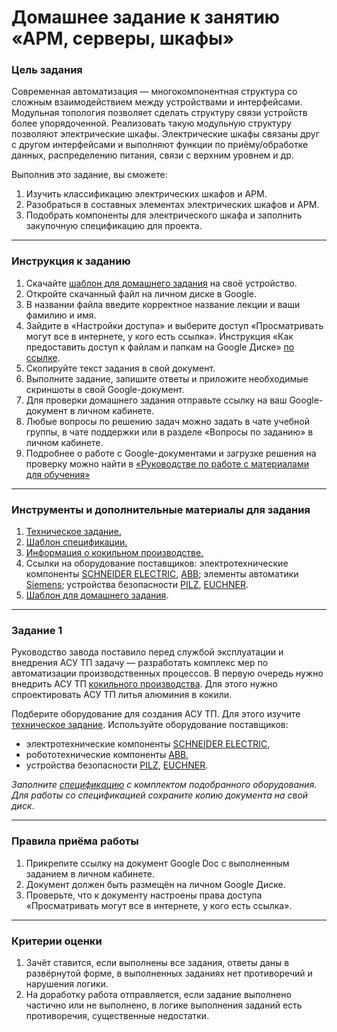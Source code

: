 # Домашнее задание к занятию «АРМ, серверы, шкафы»

### Цель задания

Современная автоматизация — многокомпонентная структура со сложным взаимодействием между устройствами и интерфейсами. Модульная топология позволяет сделать структуру связи устройств более упорядоченной. Реализовать такую модульную структуру позволяют электрические шкафы. 
Электрические шкафы связаны друг с другом интерфейсами и выполняют функции по приёму/обработке данных, распределению питания, связи с верхним уровнем и др.

Выполнив это задание, вы сможете:

1. Изучить классификацию электрических шкафов и АРМ.
2. Разобраться в составных элементах электрических шкафов и АРМ.
3. Подобрать компоненты для электрического шкафа и заполнить закупочную спецификацию для проекта.

-----

### Инструкция к заданию
1. Скачайте [шаблон для домашнего задания](https://u.netology.ru/backend/uploads/lms/content_assets/file/5520/%D0%A8%D0%B0%D0%B1%D0%BB%D0%BE%D0%BD_%D0%B4%D0%BB%D1%8F_%D0%B4%D0%BE%D0%BC%D0%B0%D1%88%D0%BD%D0%B5%D0%B3%D0%BE_%D0%B7%D0%B0%D0%B4%D0%B0%D0%BD%D0%B8%D1%8F__%D0%90%D0%A0%D0%9C__%D1%81%D0%B5%D1%80%D0%B2%D0%B5%D1%80%D1%8B__%D1%88%D0%BA%D0%B0%D1%84%D1%8B__-_%D0%A4%D0%B0%D0%BC%D0%B8%D0%BB%D0%B8%D1%8F_%D0%98%D0%BC%D1%8F__%D0%A1%D0%94%D0%95%D0%9B%D0%90%D0%99%D0%A2%D0%95_%D0%9A%D0%9E%D0%9F%D0%98%D0%AE_.docx) на своё устройство.
2. Откройте скачанный файл на личном диске в Google.
3. В названии файла введите корректное название лекции и ваши фамилию и имя.
4. Зайдите в «Настройки доступа» и выберите доступ «Просматривать могут все в интернете, у кого есть ссылка». Инструкция «Как предоставить доступ к файлам и папкам на Google Диске» [по ссылке](https://support.google.com/docs/answer/2494822?hl=ru&co=GENIE.Platform%3DDesktop).
5. Скопируйте текст задания в свой документ.
6. Выполните задание, запишите ответы и приложите необходимые скриншоты в свой Google-документ.
7. Для проверки домашнего задания отправьте ссылку на ваш Google-документ в личном кабинете.
8. Любые вопросы по решению задач можно задать в чате учебной группы, в чате поддержки или в разделе «Вопросы по заданию» в личном кабинете.
9. Подробнее о работе с Google-документами и загрузке решения на проверку можно найти в [«Руководстве по работе с материалами для обучения»](https://l.netology.ru/instruktsiya-po-materialami-dlya-obucheniya)


-----

### Инструменты и дополнительные материалы для задания
1. [Техническое задание.](https://u.netology.ru/backend/uploads/lms/content_assets/file/5521/%D0%A2%D0%B5%D1%85%D0%BD%D0%B8%D1%87%D0%B5%D1%81%D0%BA%D0%BE%D0%B5_%D0%B7%D0%B0%D0%B4%D0%B0%D0%BD%D0%B8%D0%B5.docx)
2. [Шаблон спецификации.](https://u.netology.ru/backend/uploads/lms/content_assets/file/5522/%D0%A1%D0%BF%D0%B5%D1%86%D0%B8%D1%84%D0%B8%D0%BA%D0%B0%D1%86%D0%B8%D1%8F.xlsx)
3. [Информация о кокильном производстве.](https://stankiexpert.ru/spravochnik/litejjnoe-proizvodstvo/lite-v-kokil.html)
4. Ссылки на оборудование поставщиков: электротехнические компоненты [SCHNEIDER ELECTRIC](https://www.se.com/ru/ru/), [ABB](https://new.abb.com/ru); элементы автоматики [Siemens](https://mall.industry.siemens.com/goos/WelcomePage.aspx?regionUrl=/ru&language=ru); устройства безопасности [PILZ](https://www.pilz.com/ru-RU), [EUCHNER](https://www.euchner.de/en-us/products/).
5. [Шаблон для домашнего задания](https://u.netology.ru/backend/uploads/lms/content_assets/file/5520/%D0%A8%D0%B0%D0%B1%D0%BB%D0%BE%D0%BD_%D0%B4%D0%BB%D1%8F_%D0%B4%D0%BE%D0%BC%D0%B0%D1%88%D0%BD%D0%B5%D0%B3%D0%BE_%D0%B7%D0%B0%D0%B4%D0%B0%D0%BD%D0%B8%D1%8F__%D0%90%D0%A0%D0%9C__%D1%81%D0%B5%D1%80%D0%B2%D0%B5%D1%80%D1%8B__%D1%88%D0%BA%D0%B0%D1%84%D1%8B__-_%D0%A4%D0%B0%D0%BC%D0%B8%D0%BB%D0%B8%D1%8F_%D0%98%D0%BC%D1%8F__%D0%A1%D0%94%D0%95%D0%9B%D0%90%D0%99%D0%A2%D0%95_%D0%9A%D0%9E%D0%9F%D0%98%D0%AE_.docx).

-----

### Задание 1
Руководство завода поставило перед службой эксплуатации и внедрения АСУ ТП задачу — разработать комплекс мер по автоматизации производственных процессов. В первую очередь нужно внедрить АСУ ТП [кокильного производства](https://stankiexpert.ru/spravochnik/litejjnoe-proizvodstvo/lite-v-kokil.html). Для этого нужно  спроектировать АСУ ТП литья алюминия в кокили.

Подберите оборудование для создания АСУ ТП. Для этого изучите [техническое задание](https://u.netology.ru/backend/uploads/lms/content_assets/file/5521/%D0%A2%D0%B5%D1%85%D0%BD%D0%B8%D1%87%D0%B5%D1%81%D0%BA%D0%BE%D0%B5_%D0%B7%D0%B0%D0%B4%D0%B0%D0%BD%D0%B8%D0%B5.docx).
Используйте оборудование поставщиков:

- электротехнические компоненты [SCHNEIDER ELECTRIC](https://www.se.com/ru/ru/),
- робототехнические компоненты [ABB](https://new.abb.com/ru),
- устройства безопасности [PILZ](https://www.pilz.com/ru-RU), [EUCHNER](https://www.euchner.de/en-us/products/).

*Заполните [спецификацию](https://u.netology.ru/backend/uploads/lms/content_assets/file/5522/%D0%A1%D0%BF%D0%B5%D1%86%D0%B8%D1%84%D0%B8%D0%BA%D0%B0%D1%86%D0%B8%D1%8F.xlsx) с комплектом подобранного оборудования. Для работы со спецификацией сохраните копию документа на свой диск*.

-----

### Правила приёма работы
1. Прикрепите ссылку на документ Google Doc с выполненным заданием в личном кабинете.
2. Документ должен быть размещён на личном Google Диске.
3. Проверьте, что к документу настроены права доступа «Просматривать могут все в интернете, у кого есть ссылка».

-----
### Критерии оценки
1. Зачёт ставится, если выполнены все задания, ответы даны в развёрнутой форме, в выполненных заданиях нет противоречий и нарушения логики.
2. На доработку работа отправляется, если задание выполнено частично или не выполнено, в логике выполнения заданий есть противоречия, существенные недостатки.



